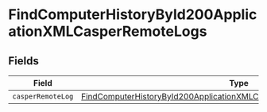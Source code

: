 # FindComputerHistoryById200ApplicationXMLCasperRemoteLogs


## Fields

| Field                                                                                                                                                                         | Type                                                                                                                                                                          | Required                                                                                                                                                                      | Description                                                                                                                                                                   |
| ----------------------------------------------------------------------------------------------------------------------------------------------------------------------------- | ----------------------------------------------------------------------------------------------------------------------------------------------------------------------------- | ----------------------------------------------------------------------------------------------------------------------------------------------------------------------------- | ----------------------------------------------------------------------------------------------------------------------------------------------------------------------------- |
| `casperRemoteLog`                                                                                                                                                             | [FindComputerHistoryById200ApplicationXMLCasperRemoteLogsCasperRemoteLog](../../models/operations/findcomputerhistorybyid200applicationxmlcasperremotelogscasperremotelog.md) | :heavy_minus_sign:                                                                                                                                                            | N/A                                                                                                                                                                           |